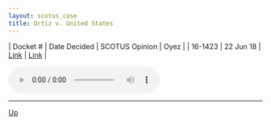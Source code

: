 ```yaml
---
layout: scotus_case
title: Ortiz v. United States
---
```


| Docket # | Date Decided | SCOTUS Opinion | Oyez |
| 16-1423 | 22 Jun 18 | [Link](https://www.supremecourt.gov/opinions/preliminaryprint/585US1PP_final.pdf#page=443) | [Link](https://www.oyez.org/cases/2017/16-1423) |

<audio controls>
   <source src='./resources/16-1423.mp3' type='audio/mpeg'>
</audio>

<object data='./resources/16-1423.pdf' type='application/pdf'></object>

---

[Up](./README.md)